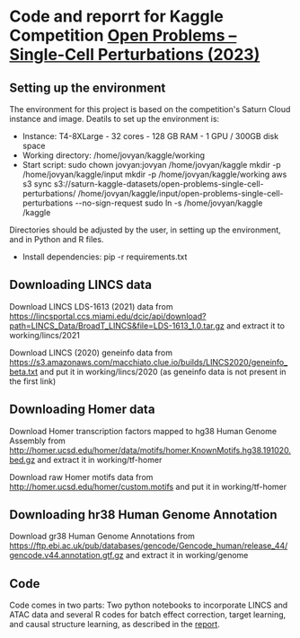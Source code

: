 # Code and reporrt for Kaggle Competition [Open Problems – Single-Cell Perturbations (2023)](https://www.kaggle.com/competitions/open-problems-single-cell-perturbations/)

## Setting up the environment
The environment for this project is based on the competition's Saturn Cloud instance and image. Deatils to set up the environment is:

- Instance: T4-8XLarge - 32 cores - 128 GB RAM - 1 GPU / 300GB disk space
- Working directory: /home/jovyan/kaggle/working
- Start script:
sudo chown jovyan:jovyan /home/jovyan/kaggle
mkdir -p /home/jovyan/kaggle/input
mkdir -p /home/jovyan/kaggle/working
aws s3 sync s3://saturn-kaggle-datasets/open-problems-single-cell-perturbations/ /home/jovyan/kaggle/input/open-problems-single-cell-perturbations --no-sign-request
sudo ln -s /home/jovyan/kaggle /kaggle

Directories should be adjusted by the user, in setting up the environment, and in Python and R files.

- Install dependencies:
pip -r requirements.txt


## Downloading LINCS data
Download LINCS LDS-1613 (2021) data from https://lincsportal.ccs.miami.edu/dcic/api/download?path=LINCS_Data/BroadT_LINCS&file=LDS-1613_1.0.tar.gz and extract it to working/lincs/2021

Download LINCS (2020) geneinfo data from https://s3.amazonaws.com/macchiato.clue.io/builds/LINCS2020/geneinfo_beta.txt and put it in working/lincs/2020 (as geneinfo data is not present in the first link)

## Downloading Homer data
Download Homer transcription factors mapped to hg38 Human Genome Assembly from http://homer.ucsd.edu/homer/data/motifs/homer.KnownMotifs.hg38.191020.bed.gz and extract it in working/tf-homer

Download raw Homer motifs data from http://homer.ucsd.edu/homer/custom.motifs and put it in working/tf-homer

## Downloading hr38 Human Genome Annotation
Download gr38 Human Genome Annotations from https://ftp.ebi.ac.uk/pub/databases/gencode/Gencode_human/release_44/gencode.v44.annotation.gtf.gz and extract it in working/genome

## Code
Code comes in two parts: Two python notebooks to incorporate LINCS and ATAC data and several R codes for batch effect correction, target learning, and causal structure learning, as described in the [report](https://github.com/kavaryan/sc-pertb/blob/master/report.pdf).


